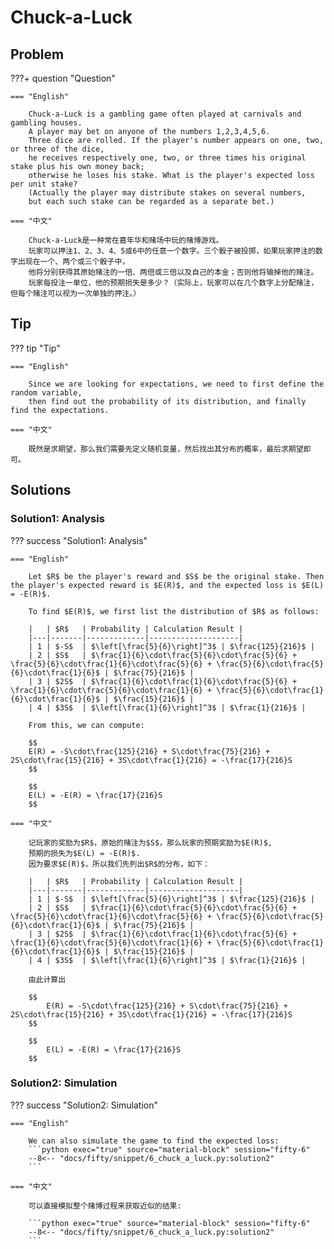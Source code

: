 # Chuck-a-Luck

## Problem

???+ question "Question"

    === "English"

        Chuck-a-Luck is a gambling game often played at carnivals and gambling houses.
        A player may bet on anyone of the numbers 1,2,3,4,5,6.
        Three dice are rolled. If the player's number appears on one, two, or three of the dice,
        he receives respectively one, two, or three times his original stake plus his own money back;
        otherwise he loses his stake. What is the player's expected loss per unit stake?
        (Actually the player may distribute stakes on several numbers,
        but each such stake can be regarded as a separate bet.)

    === "中文"

        Chuck-a-Luck是一种常在嘉年华和赌场中玩的赌博游戏。
        玩家可以押注1、2、3、4、5或6中的任意一个数字。三个骰子被投掷，如果玩家押注的数字出现在一个、两个或三个骰子中，
        他将分别获得其原始赌注的一倍、两倍或三倍以及自己的本金；否则他将输掉他的赌注。
        玩家每投注一单位，他的预期损失是多少？（实际上，玩家可以在几个数字上分配赌注，但每个赌注可以视为一次单独的押注。）


## Tip

??? tip "Tip"

    === "English"

        Since we are looking for expectations, we need to first define the random variable,
        then find out the probability of its distribution, and finally find the expectations.

    === "中文"

        既然是求期望，那么我们需要先定义随机变量，然后找出其分布的概率，最后求期望即可。


## Solutions

### Solution1: Analysis

??? success "Solution1: Analysis"

    === "English"

        Let $R$ be the player's reward and $S$ be the original stake. Then the player's expected reward is $E(R)$, and the expected loss is $E(L) = -E(R)$.

        To find $E(R)$, we first list the distribution of $R$ as follows:

        |   | $R$   | Probability | Calculation Result |
        |---|-------|-------------|--------------------|
        | 1 | $-S$  | $\left[\frac{5}{6}\right]^3$ | $\frac{125}{216}$ |
        | 2 | $S$   | $\frac{1}{6}\cdot\frac{5}{6}\cdot\frac{5}{6} + \frac{5}{6}\cdot\frac{1}{6}\cdot\frac{5}{6} + \frac{5}{6}\cdot\frac{5}{6}\cdot\frac{1}{6}$ | $\frac{75}{216}$ |
        | 3 | $2S$  | $\frac{1}{6}\cdot\frac{1}{6}\cdot\frac{5}{6} + \frac{1}{6}\cdot\frac{5}{6}\cdot\frac{1}{6} + \frac{5}{6}\cdot\frac{1}{6}\cdot\frac{1}{6}$ | $\frac{15}{216}$ |
        | 4 | $3S$  | $\left[\frac{1}{6}\right]^3$ | $\frac{1}{216}$ |

        From this, we can compute:

        $$
        E(R) = -S\cdot\frac{125}{216} + S\cdot\frac{75}{216} + 2S\cdot\frac{15}{216} + 3S\cdot\frac{1}{216} = -\frac{17}{216}S
        $$

        $$
        E(L) = -E(R) = \frac{17}{216}S
        $$

    === "中文"

        记玩家的奖励为$R$，原始的赌注为$S$，那么玩家的预期奖励为$E(R)$,
        预期的损失为$E(L) = -E(R)$.
        因为要求$E(R)$，所以我们先列出$R$的分布，如下：

        |   | $R$   | Probability | Calculation Result |
        |---|-------|-------------|--------------------|
        | 1 | $-S$  | $\left[\frac{5}{6}\right]^3$ | $\frac{125}{216}$ |
        | 2 | $S$   | $\frac{1}{6}\cdot\frac{5}{6}\cdot\frac{5}{6} + \frac{5}{6}\cdot\frac{1}{6}\cdot\frac{5}{6} + \frac{5}{6}\cdot\frac{5}{6}\cdot\frac{1}{6}$ | $\frac{75}{216}$ |
        | 3 | $2S$  | $\frac{1}{6}\cdot\frac{1}{6}\cdot\frac{5}{6} + \frac{1}{6}\cdot\frac{5}{6}\cdot\frac{1}{6} + \frac{5}{6}\cdot\frac{1}{6}\cdot\frac{1}{6}$ | $\frac{15}{216}$ |
        | 4 | $3S$  | $\left[\frac{1}{6}\right]^3$ | $\frac{1}{216}$ |

        由此计算出

        $$
            E(R) = -S\cdot\frac{125}{216} + S\cdot\frac{75}{216} + 2S\cdot\frac{15}{216} + 3S\cdot\frac{1}{216} = -\frac{17}{216}S
        $$

        $$
            E(L) = -E(R) = \frac{17}{216}S
        $$

### Solution2: Simulation

??? success "Solution2: Simulation"

    === "English"

        We can also simulate the game to find the expected loss:
        ```python exec="true" source="material-block" session="fifty-6"
        --8<-- "docs/fifty/snippet/6_chuck_a_luck.py:solution2"
        ```

    === "中文"

        可以直接模拟整个赌博过程来获取近似的结果:

        ```python exec="true" source="material-block" session="fifty-6"
        --8<-- "docs/fifty/snippet/6_chuck_a_luck.py:solution2"
        ```

